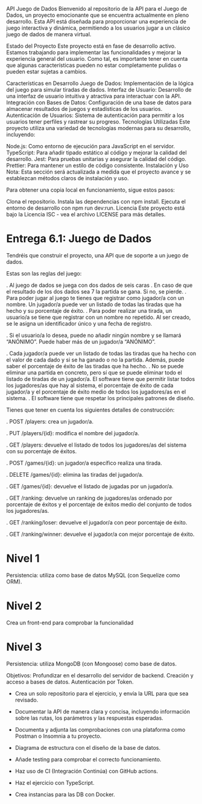 API Juego de Dados
Bienvenido al repositorio de la API para el Juego de Dados, un proyecto emocionante que se encuentra actualmente en pleno desarrollo. Esta API está diseñada para proporcionar una experiencia de juego interactiva y dinámica, permitiendo a los usuarios jugar a un clásico juego de dados de manera virtual.

Estado del Proyecto
Este proyecto está en fase de desarrollo activo. Estamos trabajando para implementar las funcionalidades y mejorar la experiencia general del usuario. Como tal, es importante tener en cuenta que algunas características pueden no estar completamente pulidas o pueden estar sujetas a cambios.

Características en Desarrollo
Juego de Dados: Implementación de la lógica del juego para simular tiradas de dados.
Interfaz de Usuario: Desarrollo de una interfaz de usuario intuitiva y atractiva para interactuar con la API.
Integración con Bases de Datos: Configuración de una base de datos para almacenar resultados de juegos y estadísticas de los usuarios.
Autenticación de Usuarios: Sistema de autenticación para permitir a los usuarios tener perfiles y rastrear su progreso.
Tecnologías Utilizadas
Este proyecto utiliza una variedad de tecnologías modernas para su desarrollo, incluyendo:

Node.js: Como entorno de ejecución para JavaScript en el servidor.
TypeScript: Para añadir tipado estático al código y mejorar la calidad del desarrollo.
Jest: Para pruebas unitarias y asegurar la calidad del código.
Prettier: Para mantener un estilo de código consistente.
Instalación y Uso
Nota: Esta sección será actualizada a medida que el proyecto avance y se establezcan métodos claros de instalación y uso.

Para obtener una copia local en funcionamiento, sigue estos pasos:

Clona el repositorio.
Instala las dependencias con npm install.
Ejecuta el entorno de desarrollo con npm run dev:run.
Licencia
Este proyecto está bajo la Licencia ISC - vea el archivo LICENSE para más detalles.

# Entrega 6.1: Juego de Dados

Tendréis que construir el proyecto, una API que de soporte a un juego de dados.

Estas son las reglas del juego:

. Al juego de dados se juega con dos dados de seis caras
. En caso de que el resultado de los dos dados sea 7 la partida se gana. Si no, se pierde.
. Para poder jugar al juego te tienes que registrar como jugador/a con un nombre. Un jugador/a puede ver un listado de todas las tiradas que ha hecho y su porcentaje de éxito.
. Para poder realizar una tirada, un usuario/a se tiene que registrar con un nombre no repetido. Al ser creado, se le asigna un identificador único y una fecha de registro.

. Si el usuario/a lo desea, puede no añadir ningún nombre y se llamará “ANÓNIMO”. Puede haber más de un jugador/a “ANÓNIMO”.

. Cada jugador/a puede ver un listado de todas las tiradas que ha hecho con el valor de cada dado y si se ha ganado o no la partida. Además, puede saber el porcentaje de éxito de las tiradas que ha hecho.
. No se puede eliminar una partida en concreto, pero sí que se puede eliminar todo el listado de tiradas de un jugador/a. El software tiene que permitir listar todos los jugadores/as que hay al sistema, el porcentaje de éxito de cada jugador/a y el porcentaje de éxito medio de todos los jugadores/as en el sistema.
. El software tiene que respetar los principales patrones de diseño.

Tienes que tener en cuenta los siguientes detalles de construcción:

 . POST /players: crea un jugador/a.
 
 . PUT /players/{id}: modifica el nombre del jugador/a.

 . GET /players: devuelve el listado de todos los jugadores/as del sistema con su porcentaje de éxitos.

 . POST /games/{id}: un jugador/a específico realiza una tirada.

 . DELETE /games/{id}: elimina las tiradas del jugador/a.

 . GET /games/{id}: devuelve el listado de jugadas por un jugador/a.

 . GET /ranking: devuelve un ranking de jugadores/as ordenado por porcentaje de éxitos y el porcentaje de éxitos medio del conjunto de todos los jugadores/as.

 . GET /ranking/loser: devuelve el jugador/a con peor porcentaje de éxito.

 . GET /ranking/winner: devuelve el jugador/a con mejor porcentaje de éxito.

# Nivel 1

Persistencia: utiliza como base de datos MySQL (con Sequelize como ORM).

# Nivel 2

Crea un front-end para comprobar la funcionalidad

# Nivel 3

Persistencia: utiliza MongoDB (con Mongoose) como base de datos.

Objetivos:
Profundizar en el desarrollo del servidor de backend.
Creación y acceso a bases de datos.
Autenticación por Token.

- Crea un solo repositorio para el ejercicio, y envía la URL para que sea revisado.

- Documentar la API de manera clara y concisa, incluyendo información sobre las rutas, los parámetros y las respuestas esperadas.

- Documenta y adjunta las comprobaciones con una plataforma como Postman o Insomnia a tu proyecto.

- Diagrama de estructura con el diseño de la base de datos.

- Añade testing para comprobar el correcto funcionamiento.

- Haz uso de CI (Integración Continúa) con GitHub actions.

- Haz el ejercicio con TypeScript.

- Crea instancias para las DB con Docker.
